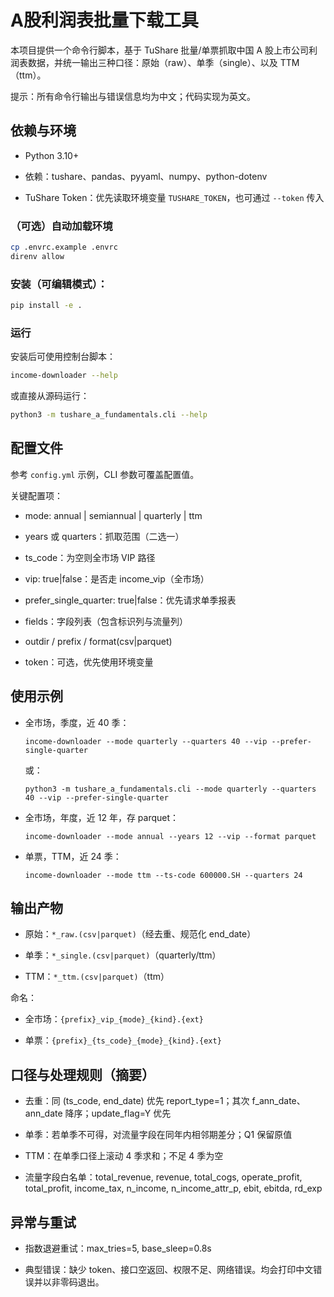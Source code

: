 # A股利润表批量下载工具

本项目提供一个命令行脚本，基于 TuShare 批量/单票抓取中国 A 股上市公司利润表数据，并统一输出三种口径：原始（raw）、单季（single）、以及 TTM（ttm）。

提示：所有命令行输出与错误信息均为中文；代码实现为英文。

## 依赖与环境

* Python 3.10+

* 依赖：tushare、pandas、pyyaml、numpy、python-dotenv

* TuShare Token：优先读取环境变量 `TUSHARE_TOKEN`，也可通过 `--token` 传入

### （可选）自动加载环境

```bash
cp .envrc.example .envrc
direnv allow
```

### 安装（可编辑模式）：

```bash
pip install -e .
```

### 运行

安装后可使用控制台脚本：

```bash
income-downloader --help
```

或直接从源码运行：

```bash
python3 -m tushare_a_fundamentals.cli --help
```

## 配置文件

参考 `config.yml` 示例，CLI 参数可覆盖配置值。

关键配置项：

* mode: annual | semiannual | quarterly | ttm

* years 或 quarters：抓取范围（二选一）

* ts_code：为空则全市场 VIP 路径

* vip: true|false：是否走 income_vip（全市场）

* prefer_single_quarter: true|false：优先请求单季报表

* fields：字段列表（包含标识列与流量列）

* outdir / prefix / format(csv|parquet)

* token：可选，优先使用环境变量

## 使用示例

* 全市场，季度，近 40 季：

    ```
    income-downloader --mode quarterly --quarters 40 --vip --prefer-single-quarter
    ```

    或：

    ```
    python3 -m tushare_a_fundamentals.cli --mode quarterly --quarters 40 --vip --prefer-single-quarter
    ```

* 全市场，年度，近 12 年，存 parquet：

    ```
    income-downloader --mode annual --years 12 --vip --format parquet
    ```

* 单票，TTM，近 24 季：

    ```
    income-downloader --mode ttm --ts-code 600000.SH --quarters 24
    ```

## 输出产物

* 原始：`*_raw.(csv|parquet)`（经去重、规范化 end_date）

* 单季：`*_single.(csv|parquet)`（quarterly/ttm）

* TTM：`*_ttm.(csv|parquet)`（ttm）

命名：

* 全市场：`{prefix}_vip_{mode}_{kind}.{ext}`

* 单票：`{prefix}_{ts_code}_{mode}_{kind}.{ext}`

## 口径与处理规则（摘要）

* 去重：同 (ts_code, end_date) 优先 report_type=1；其次 f_ann_date、ann_date 降序；update_flag=Y 优先

* 单季：若单季不可得，对流量字段在同年内相邻期差分；Q1 保留原值

* TTM：在单季口径上滚动 4 季求和；不足 4 季为空

* 流量字段白名单：total_revenue, revenue, total_cogs, operate_profit, total_profit, income_tax, n_income, n_income_attr_p, ebit, ebitda, rd_exp

## 异常与重试

* 指数退避重试：max_tries=5, base_sleep=0.8s

* 典型错误：缺少 token、接口空返回、权限不足、网络错误。均会打印中文错误并以非零码退出。